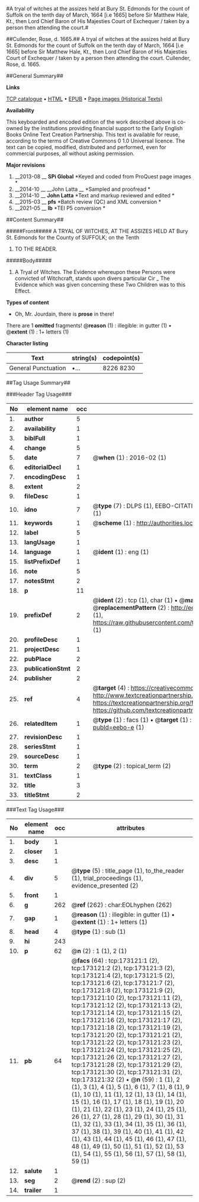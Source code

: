 #A tryal of witches at the assizes held at Bury St. Edmonds for the count of Suffolk on the tenth day of March, 1664 [i.e 1665] before Sir Matthew Hale, Kt., then Lord Chief Baron of His Majesties Court of Exchequer / taken by a person then attending the court.#

##Cullender, Rose, d. 1665.##
A tryal of witches at the assizes held at Bury St. Edmonds for the count of Suffolk on the tenth day of March, 1664 [i.e 1665] before Sir Matthew Hale, Kt., then Lord Chief Baron of His Majesties Court of Exchequer / taken by a person then attending the court.
Cullender, Rose, d. 1665.

##General Summary##

**Links**

[TCP catalogue](http://www.ota.ox.ac.uk/tcp/)  • 
[HTML](http://tei.it.ox.ac.uk/tcp/Texts-HTML/free/B30/B30873.html)  • 
[EPUB](http://tei.it.ox.ac.uk/tcp/Texts-EPUB/free/B30/B30873.epub) • 
[Page images (Historical Texts)](https://historicaltexts.jisc.ac.uk/eebo-17151079e)

**Availability**

This keyboarded and encoded edition of the work described above is co-owned by the
    institutions providing financial support to the Early English Books Online Text Creation
    Partnership. This text is available for reuse, according to the terms of  Creative Commons 0 1.0 Universal
    licence. The text can be copied, modified, distributed and performed, even for commercial
    purposes, all without asking permission.

**Major revisions**

1. __2013-08 __ __SPi Global__ *Keyed and coded from ProQuest page images *
1. __2014-10 __ __John Latta __ *Sampled and proofread *
1. __2014-10 __ __John Latta__ *Text and markup reviewed and edited *
1. __2015-03 __ __pfs__ *Batch review (QC) and XML conversion *
1. __2021-05 __ __lb__ *TEI P5 conversion *

##Content Summary##

#####Front#####
A TRYAL OF WITCHES, AT THE ASSIZES HELD AT Bury St. Edmonds for the County of SUFFOLK; on the Tenth 
1. TO THE READER.

#####Body#####

1. A Tryal of Witches.
The Evidence whereupon these Persons were convicted of Witchcraft, stands upon divers particular Cir
    _ The Evidence which was given concerning these Two Children was to this Effect.

**Types of content**

  * Oh, Mr. Jourdain, there is **prose** in there!

There are 1 **omitted** fragments! 
 @__reason__ (1) : illegible: in gutter (1)  •  @__extent__ (1) : 1+ letters (1)

**Character listing**


|Text|string(s)|codepoint(s)|
|---|---|---|
|General Punctuation|•…|8226 8230|

##Tag Usage Summary##

###Header Tag Usage###

|No|element name|occ|attributes|
|---|---|---|---|
|1.|__author__|5||
|2.|__availability__|1||
|3.|__biblFull__|1||
|4.|__change__|5||
|5.|__date__|7| @__when__ (1) : 2016-02 (1)|
|6.|__editorialDecl__|1||
|7.|__encodingDesc__|1||
|8.|__extent__|2||
|9.|__fileDesc__|1||
|10.|__idno__|7| @__type__ (7) : DLPS (1), EEBO-CITATION (1), VID (1), EEBO-PROQUEST (1), STC (2), OCLC (1)|
|11.|__keywords__|1| @__scheme__ (1) : http://authorities.loc.gov/ (1)|
|12.|__label__|5||
|13.|__langUsage__|1||
|14.|__language__|1| @__ident__ (1) : eng (1)|
|15.|__listPrefixDef__|1||
|16.|__note__|5||
|17.|__notesStmt__|2||
|18.|__p__|11||
|19.|__prefixDef__|2| @__ident__ (2) : tcp (1), char (1)  •  @__matchPattern__ (2) : ([0-9\-]+):([0-9IVX]+) (1), (.+) (1)  •  @__replacementPattern__ (2) : http://eebo.chadwyck.com/downloadtiff?vid=$1&page=$2 (1), https://raw.githubusercontent.com/textcreationpartnership/Texts/master/tcpchars.xml#$1 (1)|
|20.|__profileDesc__|1||
|21.|__projectDesc__|1||
|22.|__pubPlace__|2||
|23.|__publicationStmt__|2||
|24.|__publisher__|2||
|25.|__ref__|4| @__target__ (4) : https://creativecommons.org/publicdomain/zero/1.0/ (1), http://www.textcreationpartnership.org/docs/. (1), https://textcreationpartnership.org/faq/#faq05 (1), https://github.com/textcreationpartnership (1)|
|26.|__relatedItem__|1| @__type__ (1) : facs (1)  •  @__target__ (1) : https://data.historicaltexts.jisc.ac.uk/view?pubId=eebo-e (1)|
|27.|__revisionDesc__|1||
|28.|__seriesStmt__|1||
|29.|__sourceDesc__|1||
|30.|__term__|2| @__type__ (2) : topical_term (2)|
|31.|__textClass__|1||
|32.|__title__|3||
|33.|__titleStmt__|2||


###Text Tag Usage###

|No|element name|occ|attributes|
|---|---|---|---|
|1.|__body__|1||
|2.|__closer__|1||
|3.|__desc__|1||
|4.|__div__|5| @__type__ (5) : title_page (1), to_the_reader (1), trial_proceedings (1), evidence_presented (2)|
|5.|__front__|1||
|6.|__g__|262| @__ref__ (262) : char:EOLhyphen (262)|
|7.|__gap__|1| @__reason__ (1) : illegible: in gutter (1)  •  @__extent__ (1) : 1+ letters (1)|
|8.|__head__|4| @__type__ (1) : sub (1)|
|9.|__hi__|243||
|10.|__p__|62| @__n__ (2) : 1 (1), 2 (1)|
|11.|__pb__|64| @__facs__ (64) : tcp:173121:1 (2), tcp:173121:2 (2), tcp:173121:3 (2), tcp:173121:4 (2), tcp:173121:5 (2), tcp:173121:6 (2), tcp:173121:7 (2), tcp:173121:8 (2), tcp:173121:9 (2), tcp:173121:10 (2), tcp:173121:11 (2), tcp:173121:12 (2), tcp:173121:13 (2), tcp:173121:14 (2), tcp:173121:15 (2), tcp:173121:16 (2), tcp:173121:17 (2), tcp:173121:18 (2), tcp:173121:19 (2), tcp:173121:20 (2), tcp:173121:21 (2), tcp:173121:22 (2), tcp:173121:23 (2), tcp:173121:24 (2), tcp:173121:25 (2), tcp:173121:26 (2), tcp:173121:27 (2), tcp:173121:28 (2), tcp:173121:29 (2), tcp:173121:30 (2), tcp:173121:31 (2), tcp:173121:32 (2)  •  @__n__ (59) : 1 (1), 2 (1), 3 (1), 4 (1), 5 (1), 6 (1), 7 (1), 8 (1), 9 (1), 10 (1), 11 (1), 12 (1), 13 (1), 14 (1), 15 (1), 16 (1), 17 (1), 18 (1), 19 (1), 20 (1), 21 (1), 22 (1), 23 (1), 24 (1), 25 (1), 26 (1), 27 (1), 28 (1), 29 (1), 30 (1), 31 (1), 32 (1), 33 (1), 34 (1), 35 (1), 36 (1), 37 (1), 38 (1), 39 (1), 40 (1), 41 (1), 42 (1), 43 (1), 44 (1), 45 (1), 46 (1), 47 (1), 48 (1), 49 (1), 50 (1), 51 (1), 52 (1), 53 (1), 54 (1), 55 (1), 56 (1), 57 (1), 58 (1), 59 (1)|
|12.|__salute__|1||
|13.|__seg__|2| @__rend__ (2) : sup (2)|
|14.|__trailer__|1||
